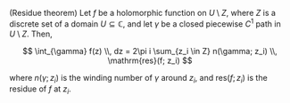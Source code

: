 (Residue theorem) Let $f$ be a holomorphic function on $U \setminus Z$, where $Z$ is a discrete set of a domain $U\subseteq \mathbb{C}$, and let $\gamma$ be a closed piecewise $C^1$ path in $U \setminus Z$. Then,

$$
\int_{\gamma} f(z) \\, dz = 2\pi i \sum_{z_i \in Z} n(\gamma; z_i) \\, \mathrm{res}(f; z_i)
$$

where $n(\gamma; z_i)$ is the winding number of $\gamma$ around $z_i$, and $\mathrm{res}(f; z_i)$ is the residue of $f$ at $z_i$.
